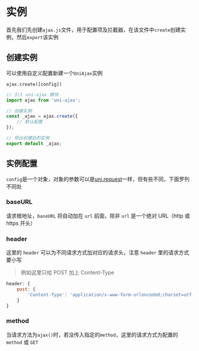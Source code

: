 # 实例

首先我们先创建`ajax.js`文件，用于配置项及拦截器，在该文件中`create`创建实例，然后`export`该实例

## 创建实例

可以使用自定义配置新建一个`UniAjax`实例

`ajax.create([config])`

```JavaScript
// 引入 uni-ajax 模块
import ajax from 'uni-ajax';

// 创建实例
const _ajax = ajax.create({
    // 默认配置
});

// 导出创建后的实例
export default _ajax;
```

## 实例配置

`config`是一个对象，对象的参数可以是[uni.request](https://uniapp.dcloud.io/api/request/request?id=request)一样，但有些不同，下面罗列不同处

### baseURL

请求根地址，`baseURL` 将自动加在 `url` 前面，除非 `url` 是一个绝对 URL（http 或 https 开头）

### header

这里的 `header` 可以为不同请求方式加对应的请求头，注意 `header` 里的请求方式要小写

> 例如这里只给 POST 加上 Content-Type

```JavaScript
header: {
    post: {
        'Content-Type': 'application/x-www-form-urlencoded;charset=utf-8'
    }
}
```

### method

当请求方法为`ajax()`时，若没传入指定的`method`，这里的请求方式为配置的 `method` 或 `GET`
